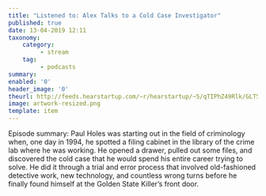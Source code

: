 ```yaml
---
title: "Listened to: Alex Talks to a Cold Case Investigator"
published: true
date: 13-04-2019 12:11
taxonomy:
    category:
         - stream
    tag:
         - podcasts
summary:
enabled: '0'
header_image: '0'
theurl: http://feeds.hearstartup.com/~r/hearstartup/~5/qTIPhZ49Rlk/GLT5373331486.mp3
image: artwork-resized.png
template: item
---
```

 
Episode summary: Paul Holes was starting out in the field of criminology when, one day in 1994, he spotted a filing cabinet in the library of the crime lab where he was working. He opened a drawer, pulled out some files, and discovered the cold case that he would spend his entire career trying to solve. He did it through a trial and error process that involved old-fashioned detective work, new technology, and countless wrong turns before he finally found himself at the Golden State Killer’s front door.
